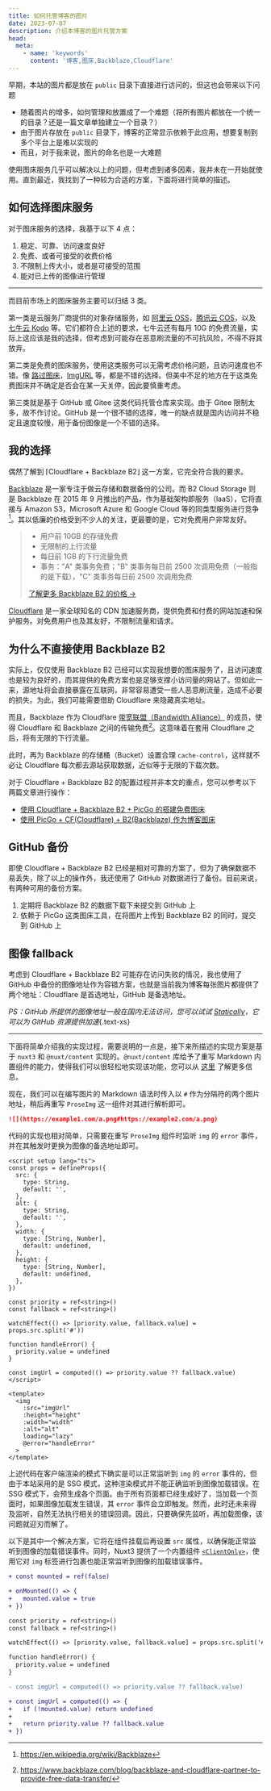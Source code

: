 ```yaml
---
title: 如何托管博客的图片
date: 2023-07-07
description: 介绍本博客的图片托管方案
head:
  meta:
    - name: 'keywords'
      content: '博客,图床,Backblaze,Cloudflare'
---
```


早期，本站的图片都是放在 `public` 目录下直接进行访问的，但这也会带来以下问题

- 随着图片的增多，如何管理和放置成了一个难题（将所有图片都放在一个统一的目录？还是一篇文章单独建立一个目录？）
- 由于图片存放在 `public` 目录下，博客的正常显示依赖于此应用，想要复制到多个平台上是难以实现的
- 而且，对于我来说，图片的命名也是一大难题

使用图床服务几乎可以解决以上的问题，但考虑到诸多因素，我并未在一开始就使用。直到最近，我找到了一种较为合适的方案，下面将进行简单的描述。

## 如何选择图床服务

对于图床服务的选择，我基于以下 4 点：

1. 稳定、可靠、访问速度良好
2. 免费、或者可接受的收费价格
4. 不限制上传大小，或者是可接受的范围
3. 能对已上传的图像进行管理

---

而目前市场上的图床服务主要可以归结 3 类。

第一类是云服务厂商提供的对象存储服务，如 [阿里云 OSS](https://www.aliyun.com/product/oss)，[腾讯云 COS](https://cloud.tencent.com/product/cos)，以及 [七牛云 Kodo](https://www.qiniu.com/products/kodo) 等。它们都符合上述的要求，七牛云还有每月 10G 的免费流量，实际上这应该是我的选择，但考虑到可能存在恶意刷流量的不可抗风险，不得不将其放弃。

第二类是免费的图床服务，使用这类服务可以无需考虑价格问题，且访问速度也不错。像 [路过图床](https://imgse.com/)，[ImgURL](https://www.imgurl.org/) 等，都是不错的选择。但美中不足的地方在于这类免费图床并不确定是否会在某一天关停，因此要慎重考虑。

第三类就是基于 GitHub 或 Gitee 这类代码托管仓库来实现。由于 Gitee 限制太多，故不作讨论。GitHub 是一个很不错的选择，唯一的缺点就是国内访问并不稳定且速度较慢，用于备份图像是一个不错的选择。

## 我的选择

偶然了解到 ⌈Cloudflare + Backblaze B2⌋ 这一方案，它完全符合我的要求。 

[Backblaze](https://www.backblaze.com/) 是一家专注于做云存储和数据备份的公司。而 B2 Cloud Storage 则是 Backblaze 在 2015 年 9 月推出的产品，作为基础架构即服务（laaS），它将直接与 Amazon S3，Microsoft Azure 和 Google Cloud 等的同类型服务进行竞争[^1]。其以低廉的价格受到不少人的关注，更最要的是，它对免费用户非常友好。

> - 用户前 10GB 的存储免费
> - 无限制的上行流量
> - 每日前 1GB 的下行流量免费
> - 事务："A" 类事务免费；"B" 类事务每日前 2500 次调用免费（一般指的是下载），"C" 类事务每日前 2500 次调用免费
> 
> [了解更多 Backblaze B2 的价格 ->](https://www.backblaze.com/b2/cloud-storage-pricing.html)

[Cloudflare](https://www.cloudflare.com/) 是一家全球知名的 CDN 加速服务商，提供免费和付费的网站加速和保护服务。对免费用户也及其友好，不限制流量和请求。

## 为什么不直接使用 Backblaze B2

实际上，仅仅使用 Backblaze B2 已经可以实现我想要的图床服务了，且访问速度也是较为良好的，而其提供的免费方案也是足够支撑小访问量的网站了。但如此一来，源地址将会直接暴露在互联网，非常容易遭受一些人恶意刷流量，造成不必要的损失。为此，我们可能需要借助 Cloudflare 来隐藏真实地址。

而且，Backblaze 作为 Cloudflare [带宽联盟（Bandwidth Alliance）](https://www.cloudflare-cn.com/bandwidth-alliance/) 的成员，使得 Cloudflare 和 Backblaze 之间的传输免费[^2]。这意味着在套用 Cloudflare 之后，将有无限的下行流量。

此时，再为 Backblaze 的存储桶（Bucket）设置合理 `cache-control`，这样就不必让 Cloudflare 每次都去源站获取数据，近似等于无限的下载次数。

对于 Cloudflare + Backblaze B2 的配置过程并非本文的重点，您可以参考以下两篇文章进行操作：

- [使用 Cloudflare + Backblaze B2 + PicGo 的搭建免费图床](https://zhuanlan.zhihu.com/p/604285576)
- [使用 PicGo + CF(Cloudflare) + B2(Backblaze) 作为博客图床](https://blog.ostdb.info/54300/)

## GitHub 备份

即使 Cloudflare + Backblaze B2 已经是相对可靠的方案了，但为了确保数据不易丢失，除了以上的操作外，我还使用了 GitHub 对数据进行了备份。目前来说，有两种可用的备份方案。

1. 定期将 Backblaze B2 的数据下载下来提交到 GitHub 上
2. 依赖于 PicGo 这类图床工具，在将图片上传到 Backblaze B2 的同时，提交到 GitHub 上

## 图像 fallback

考虑到 Cloudflare + Backblaze B2 可能存在访问失败的情况，我也使用了 GitHub 中备份的图像地址作为容错方案，也就是当前我为博客每张图片都提供了两个地址：Cloudflare 是首选地址，GitHub 是备选地址。

*PS：GitHub 所提供的图像地址一般在国内无法访问，您可以试试 [Statically](https://statically.io/)，它可以为 GitHub 资源提供加速*{.text-xs}

---

下面将简单介绍我的实现过程，需要说明的一点是，接下来所描述的实现方案是基于 `nuxt3` 和 `@nuxt/content` 实现的。`@nuxt/content` 库给予了重写 Markdown 内置组件的能力，使得我们可以很轻松地实现该功能，您可以从 [这里](https://content.nuxtjs.org/api/components/prose) 了解更多信息。

现在，我们可以在编写图片的 Markdown 语法时传入以 `#` 作为分隔符的两个图片地址，稍后再重写 `ProseImg` 这一组件对其进行解析即可。

```md
![](https://example1.com/a.png#https://example2.com/a.png)
```

代码的实现也相对简单，只需要在重写 `ProseImg` 组件时监听 `img` 的 `error` 事件，并在其触发时更换为图像的备选地址即可。

```vue
<script setup lang="ts">
const props = defineProps({
  src: {
    type: String,
    default: '',
  },
  alt: {
    type: String,
    default: '',
  },
  width: {
    type: [String, Number],
    default: undefined,
  },
  height: {
    type: [String, Number],
    default: undefined,
  },
})

const priority = ref<string>()
const fallback = ref<string>()

watchEffect(() => [priority.value, fallback.value] = props.src.split('#'))

function handleError() {
  priority.value = undefined
}

const imgUrl = computed(() => priority.value ?? fallback.value)
</script>

<template>
  <img
    :src="imgUrl"
    :height="height"
    :width="width"
    :alt="alt"
    loading="lazy"
    @error="handleError"
  >
</template>
```

上述代码在客户端渲染的模式下确实是可以正常监听到 `img` 的 `error` 事件的，但由于本站采用的是 SSG 模式，这种渲染模式并不能正确监听到图像加载错误。在 SSG 模式下，会预生成各个页面。由于所有页面都已经生成好了，当加载一个页面时，如果图像加载发生错误，其 `error` 事件会立即触发。然而，此时还未来得及监听，自然无法执行相关的错误回调。因此，只要确保先监听，再加载图像，该问题就迎刃而解了。

以下是其中一个解决方案，它将在组件挂载后再设置 `src` 属性，以确保能正常监听到图像的加载错误事件。同时，Nuxt3 提供了一个内置组件 [`<ClientOnly>`](https://nuxt.com/docs/api/components/client-only)，使用它对 `img` 标签进行包裹也能正常监听到图像的加载错误事件。

```diff
+ const mounted = ref(false)

+ onMounted(() => {
+   mounted.value = true
+ })

const priority = ref<string>()
const fallback = ref<string>()

watchEffect(() => [priority.value, fallback.value] = props.src.split('#'))

function handleError() {
  priority.value = undefined
}

- const imgUrl = computed(() => priority.value ?? fallback.value)

+ const imgUrl = computed(() => {
+   if (!mounted.value) return undefined
+
+   return priority.value ?? fallback.value
+ })
```

[^1]: https://en.wikipedia.org/wiki/Backblaze
[^2]: https://www.backblaze.com/blog/backblaze-and-cloudflare-partner-to-provide-free-data-transfer/